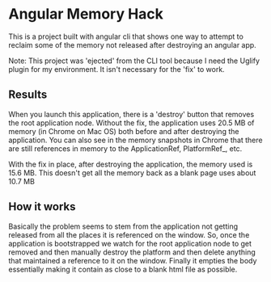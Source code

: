 # Angular Memory Hack
This is a project built with angular cli that shows one way to attempt to reclaim some of the memory not released after destroying an angular app.

Note: This project was 'ejected' from the CLI tool because I need the Uglify plugin for my environment. It isn't necessary for the 'fix' to work.

## Results
When you launch this application, there is a 'destroy' button that removes the root application node. Without the fix, the application uses 20.5 MB of memory (in Chrome on Mac OS) both before and after destroying the application. You can also see in the memory snapshots in Chrome that there are still references in memory to the ApplicationRef, PlatformRef_, etc.

With the fix in place, after destroying the application, the memory used is 15.6 MB. This doesn't get all the memory back as a blank page uses about 10.7 MB

## How it works
Basically the problem seems to stem from the application not getting released from all the places it is referenced on the window. So, once the application is bootstrapped we watch for the root application node to get removed and then manually destroy the platform and then delete anything that maintained a reference to it on the window. Finally it empties the body essentially making it contain as close to a blank html file as possible.
